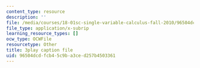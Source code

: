 ```yaml
---
content_type: resource
description: ''
file: /media/courses/18-01sc-single-variable-calculus-fall-2010/96504dcdfcb45c9ba3ced257b4503361_BSAA0akmPEU.vtt
file_type: application/x-subrip
learning_resource_types: []
ocw_type: OCWFile
resourcetype: Other
title: 3play caption file
uid: 96504dcd-fcb4-5c9b-a3ce-d257b4503361
---
```

